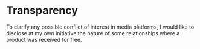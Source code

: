 ﻿# Transparency

To clarify any possible conflict of interest in media platforms, I would like to disclose at my own initiative the nature of some relationships
where a product was received for free.
